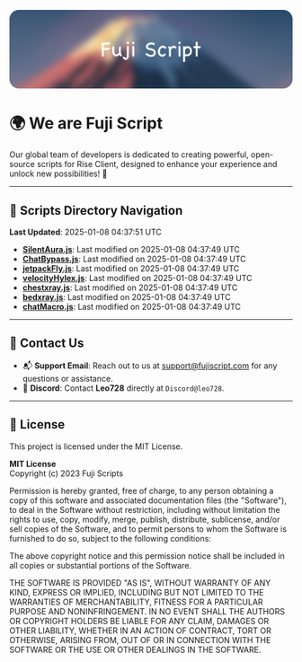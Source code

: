 ![Banner](.github/b.webp)

# 🌍 **We are Fuji Script**

Our global team of developers is dedicated to creating powerful, open-source scripts for Rise Client, designed to enhance your experience and unlock new possibilities! 🌟

---
<!-- SCRIPTS_NAVIGATION_START -->
## 📂 **Scripts Directory Navigation**

**Last Updated**: 2025-01-08 04:37:51 UTC

- **[SilentAura.js](scripts/SilentAura.js)**: Last modified on 2025-01-08 04:37:49 UTC
- **[ChatBypass.js](scripts/ChatBypass.js)**: Last modified on 2025-01-08 04:37:49 UTC
- **[jetpackFly.js](scripts/jetpackFly.js)**: Last modified on 2025-01-08 04:37:49 UTC
- **[velocityHylex.js](scripts/velocityHylex.js)**: Last modified on 2025-01-08 04:37:49 UTC
- **[chestxray.js](scripts/chestxray.js)**: Last modified on 2025-01-08 04:37:49 UTC
- **[bedxray.js](scripts/bedxray.js)**: Last modified on 2025-01-08 04:37:49 UTC
- **[chatMacro.js](scripts/chatMacro.js)**: Last modified on 2025-01-08 04:37:49 UTC

<!-- SCRIPTS_NAVIGATION_END -->

---

## 💬 **Contact Us**  
- 📬 **Support Email**: Reach out to us at [support@fujiscript.com](mailto:support@fujiscript.com) for any questions or assistance.  
- 💬 **Discord**: Contact **Leo728** directly at `Discord@leo728`.

---

## 📜 **License**

This project is licensed under the MIT License.  

**MIT License**  
Copyright (c) 2023 Fuji Scripts  

Permission is hereby granted, free of charge, to any person obtaining a copy of this software and associated documentation files (the "Software"), to deal in the Software without restriction, including without limitation the rights to use, copy, modify, merge, publish, distribute, sublicense, and/or sell copies of the Software, and to permit persons to whom the Software is furnished to do so, subject to the following conditions:  

The above copyright notice and this permission notice shall be included in all copies or substantial portions of the Software.  

THE SOFTWARE IS PROVIDED "AS IS", WITHOUT WARRANTY OF ANY KIND, EXPRESS OR IMPLIED, INCLUDING BUT NOT LIMITED TO THE WARRANTIES OF MERCHANTABILITY, FITNESS FOR A PARTICULAR PURPOSE AND NONINFRINGEMENT. IN NO EVENT SHALL THE AUTHORS OR COPYRIGHT HOLDERS BE LIABLE FOR ANY CLAIM, DAMAGES OR OTHER LIABILITY, WHETHER IN AN ACTION OF CONTRACT, TORT OR OTHERWISE, ARISING FROM, OUT OF OR IN CONNECTION WITH THE SOFTWARE OR THE USE OR OTHER DEALINGS IN THE SOFTWARE.  
